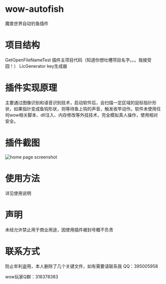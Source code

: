 # wow-autofish
魔兽世界自动钓鱼插件    
# 项目结构
GetOpenFileNameTest 插件主项目代码（知道你想吐槽项目名字。。。我接受囧！）
LicGenerator key生成器
# 插件实现原理
主要通过图像识别和语音识别技术，启动软件后，会扫描一定区域的鼠标指针形状，如果指针变成鱼钩形状，则等待鱼上钩的声音，触发收竿动作。软件未使用任何wow相关脚本、dll注入、内存修改等外挂技术，完全模拟真人操作，使用相对安全。
# 插件截图
![home page screenshot](https://raw.githubusercontent.com/yutaixi/wow-autofish/master/screenshot/home.png)
# 使用方法
详见使用说明
# 声明
未经允许禁止用于商业用途，因使用插件被封号概不负责
# 联系方式
防止牟利盗用，本人删除了几个关键文件，如有需要请联系我
QQ：395005958    

wow玩家Q群：318378383
